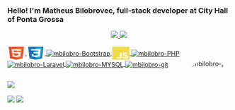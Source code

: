 ### Hello! I'm Matheus Bilobrovec, full-stack developer at City Hall of Ponta Grossa

<div align="center">
  <a href="https://github.com/mbilobro">
  <img height="180em" src="https://github-readme-stats.vercel.app/api?username=mbilobro&show_icons=true&theme=dark&include_all_commits=true&count_private=true"/>
  <img height="180em" src="https://github-readme-stats.vercel.app/api/top-langs/?username=mbilobro&layout=compact&langs_count=7&theme=dark"/>
</div>
  
<div style="display: inline_block"><br>
  <img align="center" alt="mbilobro-HTML" height="30" width="40" src="https://raw.githubusercontent.com/devicons/devicon/master/icons/html5/html5-original.svg">
  <img align="center" alt="mbilobro-CSS" height="30" width="40" src="https://raw.githubusercontent.com/devicons/devicon/master/icons/css3/css3-original.svg">
  <img align="center" alt="mbilobro-Bootstrap" height="30" width="40" src="https://cdn.jsdelivr.net/gh/devicons/devicon/icons/bootstrap/bootstrap-original.svg">
  <img align="center" alt="mbilobro-JS" height="30" width="40" src="https://raw.githubusercontent.com/devicons/devicon/master/icons/javascript/javascript-plain.svg">
  <img align="center" alt="mbilobro-PHP" height="30" width="40" src="https://cdn.jsdelivr.net/gh/devicons/devicon/icons/php/php-original.svg">
  <img align="center" alt="mbilobro-Laravel" height="30" width="40" src="https://cdn.jsdelivr.net/gh/devicons/devicon/icons/laravel/laravel-plain.svg">
  <img align="center" alt="mbilobro-MYSQL" height="30" width="40" src="https://cdn.jsdelivr.net/gh/devicons/devicon/icons/mysql/mysql-original.svg">
  <img align="center" alt="mbilobro-git" height="30" width="40" src="https://cdn.jsdelivr.net/gh/devicons/devicon/icons/git/git-original.svg">
    
  
  <img align="right" alt="mbilobro-pic" height="150" style="border-radius:50px;" src="https://media-exp1.licdn.com/dms/image/C5622AQG2Q39efawoBA/feedshare-shrink_1280/0/1604278008090?e=1656547200&v=beta&t=hYfVpER4TSSKMtvVe8dy8_bFNs8X-e-5hHiksyuP1Lw">
</div>
  
  ##
 
<div> 
  <a href="https://instagram.com/matheusbilo" target="_blank"><img src="https://img.shields.io/badge/-Instagram-%23E4405F?style=for-the-badge&logo=instagram&logoColor=white" target="_blank"></a>

  <a href = "mailto:matheusbilobrovec@gmail.com"><img src="https://img.shields.io/badge/-Gmail-%23333?style=for-the-badge&logo=gmail&logoColor=black" target="_blank"></a>
  <a href="https://www.linkedin.com/in/matheus-bilobrovec/" target="_blank"><img src="https://img.shields.io/badge/-LinkedIn-%230077B5?style=for-the-badge&logo=linkedin&logoColor=black" target="_blank"></a> 
 
</div>
